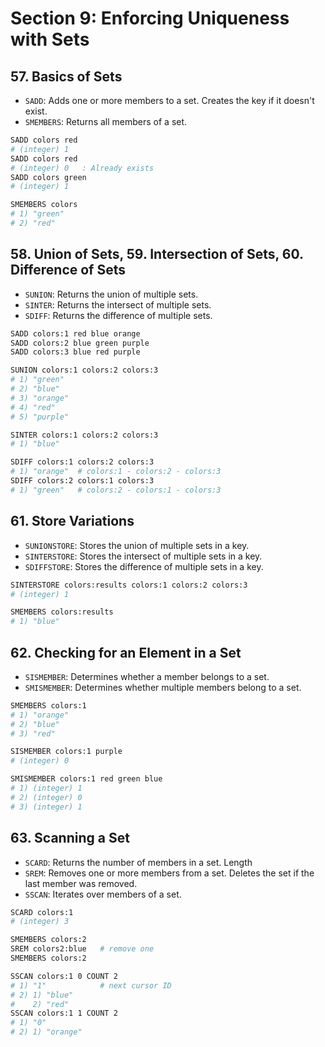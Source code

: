 # Section 9: Enforcing Uniqueness with Sets

## 57. Basics of Sets

- `SADD`: Adds one or more members to a set. Creates the key if it doesn't exist.
- `SMEMBERS`: Returns all members of a set.

```sh
SADD colors red
# (integer) 1
SADD colors red
# (integer) 0   : Already exists
SADD colors green
# (integer) 1

SMEMBERS colors
# 1) "green"
# 2) "red"
```

## 58. Union of Sets, 59. Intersection of Sets, 60. Difference of Sets

- `SUNION`: Returns the union of multiple sets.
- `SINTER`: Returns the intersect of multiple sets.
- `SDIFF`: Returns the difference of multiple sets.

```sh
SADD colors:1 red blue orange
SADD colors:2 blue green purple
SADD colors:3 blue red purple

SUNION colors:1 colors:2 colors:3
# 1) "green"
# 2) "blue"
# 3) "orange"
# 4) "red"
# 5) "purple"

SINTER colors:1 colors:2 colors:3
# 1) "blue"

SDIFF colors:1 colors:2 colors:3
# 1) "orange"  # colors:1 - colors:2 - colors:3
SDIFF colors:2 colors:1 colors:3
# 1) "green"   # colors:2 - colors:1 - colors:3
```

## 61. Store Variations

- `SUNIONSTORE`: Stores the union of multiple sets in a key.
- `SINTERSTORE`: Stores the intersect of multiple sets in a key.
- `SDIFFSTORE`: Stores the difference of multiple sets in a key.

```sh
SINTERSTORE colors:results colors:1 colors:2 colors:3
# (integer) 1

SMEMBERS colors:results
# 1) "blue"
```

## 62. Checking for an Element in a Set

- `SISMEMBER`: Determines whether a member belongs to a set.
- `SMISMEMBER`: Determines whether multiple members belong to a set.

```sh
SMEMBERS colors:1
# 1) "orange"
# 2) "blue"
# 3) "red"

SISMEMBER colors:1 purple
# (integer) 0

SMISMEMBER colors:1 red green blue
# 1) (integer) 1
# 2) (integer) 0
# 3) (integer) 1
```

## 63. Scanning a Set

- `SCARD`: Returns the number of members in a set. Length
- `SREM`: Removes one or more members from a set. Deletes the set if the last member was removed.
- `SSCAN`: Iterates over members of a set.

```sh
SCARD colors:1
# (integer) 3

SMEMBERS colors:2
SREM colors2:blue   # remove one
SMEMBERS colors:2
```

```sh
SSCAN colors:1 0 COUNT 2
# 1) "1"            # next cursor ID
# 2) 1) "blue"
#    2) "red"
SSCAN colors:1 1 COUNT 2
# 1) "0"
# 2) 1) "orange"
```
